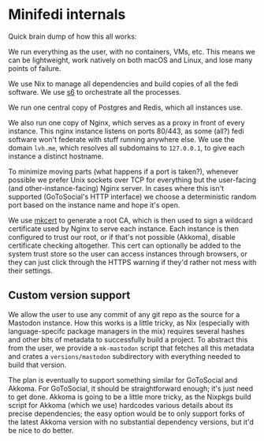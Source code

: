 # Minifedi internals

Quick brain dump of how this all works:

We run everything as the user, with no containers, VMs, etc. This means we can be lightweight, work natively on both macOS and Linux, and lose many points of failure.

We use Nix to manage all dependencies and build copies of all the fedi software. We use [s6](https://skarnet.org/software/s6/index.html) to orchestrate all the processes.

We run one central copy of Postgres and Redis, which all instances use.

We also run one copy of Nginx, which serves as a proxy in front of every instance. This nginx instance listens on ports 80/443, as some (all?) fedi software won't federate with stuff running anywhere else. We use the domain `lvh.me`, which resolves all subdomains to `127.0.0.1`, to give each instance a distinct hostname.

To minimize moving parts (what happens if a port is taken?), whenever possible we prefer Unix sockets over TCP for everything but the user-facing (and other-instance-facing) Nginx server. In cases where this isn't supported (GoToSocial's HTTP interface) we choose a deterministic random port based on the instance name and hope it's open.

We use [mkcert](https://github.com/FiloSottile/mkcert) to generate a root CA, which is then used to sign a wildcard certificate used by Nginx to serve each instance. Each instance is then configured to trust our root, or if that's not possible (Akkoma), disable certificate checking altogether. This cert can optionally be added to the system trust store so the user can access instances through browsers, or they can just click through the HTTPS warning if they'd rather not mess with their settings.

## Custom version support

We allow the user to use any commit of any git repo as the source for a Mastodon instance. How this works is a little tricky, as Nix (especially with language-specifc package managers in the mix) requires several hashes and other bits of metadata to successfully build a project. To abstract this from the user, we provide a `mk-mastodon` script that fetches all this metadata and crates a `versions/mastodon` subdirectory with everything needed to build that version.

The plan is eventually to support something similar for GoToSocial and Akkoma. For GoToSocial, it should be straightforward enough; it's just need to get done. Akkoma is going to be a little more tricky, as the Nixpkgs build script for Akkoma (which we use) hardcodes various details about its precise dependencies; the easy option would be to only support forks of the latest Akkoma version with no substantial dependency versions, but it'd be nice to do better.
